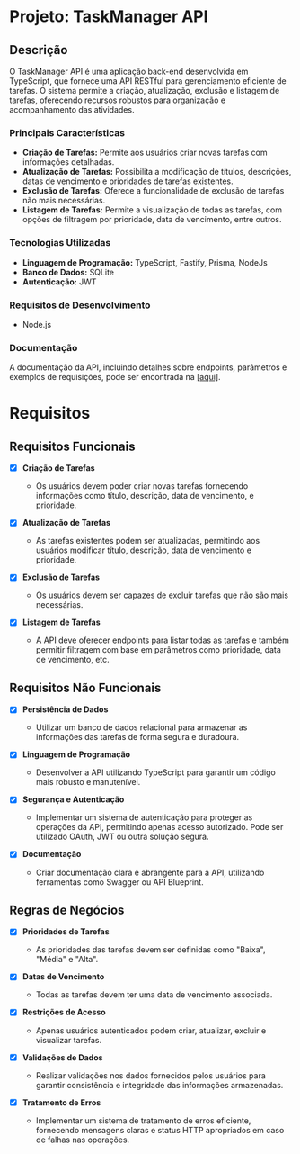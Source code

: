 # Projeto: TaskManager API

## Descrição
O TaskManager API é uma aplicação back-end desenvolvida em TypeScript, que fornece uma API RESTful para gerenciamento eficiente de tarefas. O sistema permite a criação, atualização, exclusão e listagem de tarefas, oferecendo recursos robustos para organização e acompanhamento das atividades.

### Principais Características
- **Criação de Tarefas:** Permite aos usuários criar novas tarefas com informações detalhadas.
- **Atualização de Tarefas:** Possibilita a modificação de títulos, descrições, datas de vencimento e prioridades de tarefas existentes.
- **Exclusão de Tarefas:** Oferece a funcionalidade de exclusão de tarefas não mais necessárias.
- **Listagem de Tarefas:** Permite a visualização de todas as tarefas, com opções de filtragem por prioridade, data de vencimento, entre outros.

### Tecnologias Utilizadas
- **Linguagem de Programação:** TypeScript, Fastify, Prisma, NodeJs
- **Banco de Dados:** SQLite
- **Autenticação:** JWT

### Requisitos de Desenvolvimento
- Node.js

### Documentação
A documentação da API, incluindo detalhes sobre endpoints, parâmetros e exemplos de requisições, pode ser encontrada na [[aqui]](https://documenter.getpostman.com/view/21449018/2s9YysENUz).

# Requisitos
## Requisitos Funcionais

- [X] **Criação de Tarefas**
   - Os usuários devem poder criar novas tarefas fornecendo informações como título, descrição, data de vencimento, e prioridade.

- [X] **Atualização de Tarefas**
   - As tarefas existentes podem ser atualizadas, permitindo aos usuários modificar título, descrição, data de vencimento e prioridade.

- [X] **Exclusão de Tarefas**
   - Os usuários devem ser capazes de excluir tarefas que não são mais necessárias.

- [X] **Listagem de Tarefas**
   - A API deve oferecer endpoints para listar todas as tarefas e também permitir filtragem com base em parâmetros como prioridade, data de vencimento, etc.

## Requisitos Não Funcionais

- [X] **Persistência de Dados**
   - Utilizar um banco de dados relacional para armazenar as informações das tarefas de forma segura e duradoura.

- [X] **Linguagem de Programação**
   - Desenvolver a API utilizando TypeScript para garantir um código mais robusto e manutenível.

- [X] **Segurança e Autenticação**
   - Implementar um sistema de autenticação para proteger as operações da API, permitindo apenas acesso autorizado. Pode ser utilizado OAuth, JWT ou outra solução segura.

- [X] **Documentação**
   - Criar documentação clara e abrangente para a API, utilizando ferramentas como Swagger ou API Blueprint.

## Regras de Negócios

- [X] **Prioridades de Tarefas**
   - As prioridades das tarefas devem ser definidas como "Baixa", "Média" e "Alta".

- [X] **Datas de Vencimento**
   - Todas as tarefas devem ter uma data de vencimento associada.

- [X] **Restrições de Acesso**
   - Apenas usuários autenticados podem criar, atualizar, excluir e visualizar tarefas.

- [X] **Validações de Dados**
   - Realizar validações nos dados fornecidos pelos usuários para garantir consistência e integridade das informações armazenadas.

- [X] **Tratamento de Erros**
   - Implementar um sistema de tratamento de erros eficiente, fornecendo mensagens claras e status HTTP apropriados em caso de falhas nas operações.